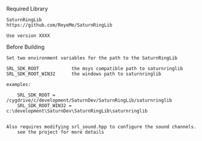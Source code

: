 
Required Library

    SaturnRingLib
    https://github.com/ReyeMe/SaturnRingLib

    Use version XXXX

Before Building

    Set two environment variables for the path to the SaturnRingLib

    SRL_SDK_ROOT            the msys compatible path to saturnringlib
    SRL_SDK_ROOT_WIN32      the windows path to saturnringlib
    
    examples: 
    
        SRL_SDK_ROOT = /cygdrive/c/development/SaturnDev/SaturnRingLib/saturnringlib
        SRL_SDK_ROOT_WIN32 = c:\development\SaturnDev\SaturnRingLib\saturnringlib
    
    
    Also requires modifying srl_sound.hpp to configure the sound channels. 
        see the project for more details